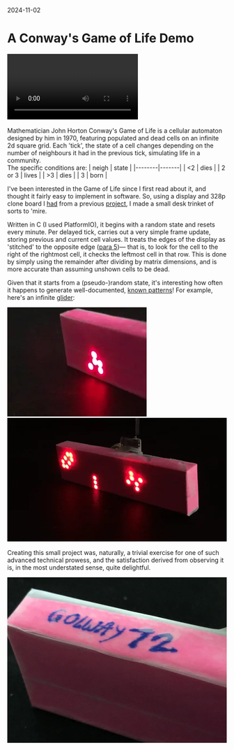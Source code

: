 2024-11-02
# A Conway's Game of Life Demo
<video controls autoplay loop><source src="assets/display.webm" type="video/webm"></video>

Mathematician John Horton Conway's Game of Life is a cellular automaton designed by him in 1970, featuring populated and dead cells on an infinite 2d square grid. Each 'tick', the state of a cell changes depending on the number of neighbours it had in the previous tick, simulating life in a community.  
The specific conditions are:
| neigh  | state |
|--------|-------|
| <2     | dies  |
| 2 or 3 | lives |
| >3     | dies  |
| 3      | born  |


I've been interested in the Game of Life since I first read about it, and thought it fairly easy to implement in software. So, using a display and 328p clone board I [had](/#led-matrix-touch) from a previous [project](/#qlock), I made a small desk trinket of sorts to 'mire.

Written in C (I used PlatformIO), it begins with a random state and resets every minute. Per delayed tick, carries out a very simple frame update, storing previous and current cell values. It treats the edges of the display as 'stitched' to the opposite edge ([para 5](https://en.wikipedia.org/wiki/Conway%27s_Game_of_Life#Algorithms))&mdash; that is, to look for the cell to the right of the rightmost cell, it checks the leftmost cell in that row. This is done by simply using the remainder after dividing by matrix dimensions, and is more accurate than assuming unshown cells to be dead.

Given that it starts from a (pseudo-)random state, it's interesting how often it happens to generate well-documented, [known patterns](https://en.wikipedia.org/wiki/Conway%27s_Game_of_Life#Examples_of_patterns)! For example, here's an infinite [glider](https://en.wikipedia.org/wiki/Glider_(Conway%27s_Game_of_Life)):

<img src="assets/glider.webp" alt="glider pattern on led display" class="two">
<img src="assets/oscillator.webp" alt="oscillating pattern on display" class="two">

Creating this small project was, naturally, a trivial exercise for one of such advanced technical prowess, and the satisfaction derived from observing it is, in the most understated sense, quite delightful.

![name of display written in pen](assets/name.webp)
